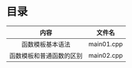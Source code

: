 # 目录

|           内容           |   文件名   |
| :----------------------: | :--------: |
|     函数模板基本语法     | main01.cpp |
| 函数模板和普通函数的区别 | main02.cpp |

